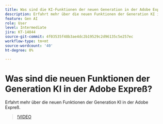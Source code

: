 ```yaml
---
title: Was sind die KI-Funktionen der neuen Generation in der Adobe Expreß?
description: Erfahrt mehr über die neuen Funktionen der Generation KI in der Adobe Expreß.
feature: Gen AI
role: User
level: Intermediate
jira: KT-14844
source-git-commit: 4f03535f48b3ae4dc2b19529c2d96135c5e257ec
workflow-type: tm+mt
source-wordcount: '40'
ht-degree: 0%

---
```


# Was sind die neuen Funktionen der Generation KI in der Adobe Expreß?

Erfahrt mehr über die neuen Funktionen der Generation KI in der Adobe Expreß.

>[!VIDEO](https://video.tv.adobe.com/v/3427018?quality=12&learn=on&hidetitle=true)
